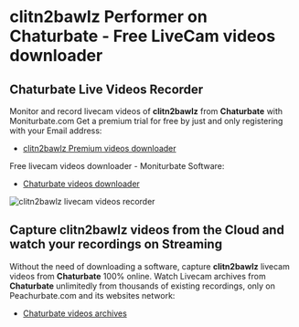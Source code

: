 # clitn2bawlz Performer on Chaturbate - Free LiveCam videos downloader

## Chaturbate Live Videos Recorder

Monitor and record livecam videos of **clitn2bawlz** from **Chaturbate** with Moniturbate.com
Get a premium trial for free by just and only registering with your Email address:
* [clitn2bawlz Premium videos downloader](https://moniturbate.com/request-demo-licence-key.html)

Free livecam videos downloader - Moniturbate Software:
* [Chaturbate videos downloader](https://moniturbate.com/moniturbate-download-software.html)

![clitn2bawlz livecam videos recorder](https://peachurnet.com/templates/moniturbate-software.png)


## Capture clitn2bawlz videos from the Cloud and watch your recordings on Streaming

Without the need of downloading a software, capture **clitn2bawlz** livecam videos from **Chaturbate** 100% online.
Watch Livecam archives from **Chaturbate** unlimitedly from thousands of existing recordings, only on Peachurbate.com and its websites network:
* [Chaturbate videos archives](https://peachurnet.com/)